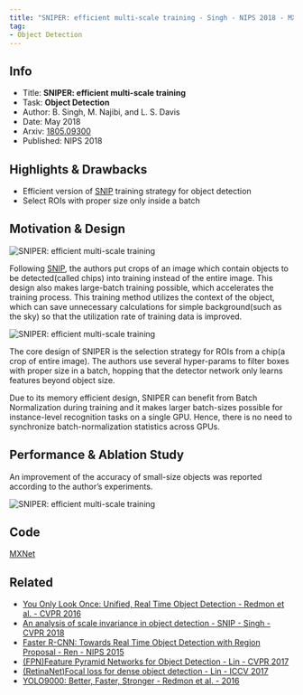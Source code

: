 ```yaml
---
title: "SNIPER: efficient multi-scale training - Singh - NIPS 2018 - MXNet Code"
tag:
- Object Detection
---
```




## Info
- Title: **SNIPER: efficient multi-scale training**
- Task: **Object Detection**
- Author: B. Singh, M. Najibi, and L. S. Davis
- Date: May 2018
- Arxiv: [1805.09300](https://arxiv.org/abs/1805.09300)
- Published: NIPS 2018

## Highlights & Drawbacks
- Efficient version of [SNIP](https://arxivnote.ddlee.cn/An-analysis-of-scale-invariance-in-object-detection-SNIP-Singh-CVPR-2018.html) training strategy for object detection
- Select ROIs with proper size only inside a batch

<!-- more -->

## Motivation & Design
![SNIPER: efficient multi-scale training](https://i.imgur.com/fcqlVp8.gif)


Following [SNIP](https://ddleenote.blogspot.com/2019/05/an-analysis-of-scale-invariance-in.html), the authors put crops of an image which contain objects to be detected(called chips) into training instead of the entire image. This design also makes large-batch training possible, which accelerates the training process. This training method utilizes the context of the object, which can save unnecessary calculations for simple background(such as the sky) so that the utilization rate of training data is improved. 

![SNIPER: efficient multi-scale training](https://i.imgur.com/WUTZeG1.png)

The core design of SNIPER is the selection strategy for ROIs from a chip(a crop of entire image). The authors use several hyper-params to filter boxes with proper size in a batch, hopping that the detector network only learns features beyond object size.

Due to its memory efficient design, SNIPER can benefit from Batch Normalization during training and it makes larger batch-sizes possible for instance-level recognition tasks on a single GPU. Hence, there is no need to synchronize batch-normalization statistics across GPUs.

## Performance & Ablation Study
An improvement of the accuracy of small-size objects was reported according to the author’s experiments. 

![SNIPER: efficient multi-scale training](https://i.imgur.com/vQ3Qan1.png)


<script async src="https://pagead2.googlesyndication.com/pagead/js/adsbygoogle.js"></script>
<ins class="adsbygoogle"
     style="display:block; text-align:center;"
     data-ad-layout="in-article"
     data-ad-format="fluid"
     data-ad-client="ca-pub-4466575858054752"
     data-ad-slot="8787986126"></ins>
<script>
     (adsbygoogle = window.adsbygoogle || []).push({});
</script>

## Code
[MXNet](https://github.com/mahyarnajibi/SNIPER)



## Related
- [You Only Look Once: Unified, Real Time Object Detection - Redmon et al. - CVPR 2016](https://arxivnote.ddlee.cn/You-Only-Look-Once-Unified-Real-Time-Object-Detection-Redmon-CVPR-2016.html)
- [An analysis of scale invariance in object detection - SNIP - Singh - CVPR 2018](https://arxivnote.ddlee.cn/An-analysis-of-scale-invariance-in-object-detection-SNIP-Singh-CVPR-2018.html)
- [Faster R-CNN: Towards Real Time Object Detection with Region Proposal - Ren - NIPS 2015](https://arxivnote.ddlee.cn/Faster-R-CNN-Towards-Real-Time-Object-Detection-with-Region-Proposal-Ren-NIPS-2015.html)
- [(FPN)Feature Pyramid Networks for Object Detection - Lin - CVPR 2017](https://arxivnote.ddlee.cn/Feature-Pyramid-Networks-for-Object-Detection-Lin-CVPR-2017.html)
- [(RetinaNet)Focal loss for dense object detection - Lin - ICCV 2017](https://arxivnote.ddlee.cn/RetinaNet-Focal-loss-for-dense-object-detection-Lin-ICCV-2017.html)
- [YOLO9000: Better, Faster, Stronger - Redmon et al. - 2016](https://arxivnote.ddlee.cn/YOLO9000-Better-Faster-Stronger-Redmon-2016.html)